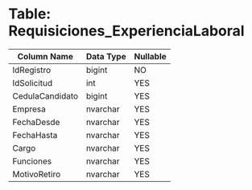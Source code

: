 # Table: Requisiciones_ExperienciaLaboral

| Column Name | Data Type | Nullable |
|-------------|-----------|----------|
| IdRegistro | bigint | NO |
| IdSolicitud | int | YES |
| CedulaCandidato | bigint | YES |
| Empresa | nvarchar | YES |
| FechaDesde | nvarchar | YES |
| FechaHasta | nvarchar | YES |
| Cargo | nvarchar | YES |
| Funciones | nvarchar | YES |
| MotivoRetiro | nvarchar | YES |
